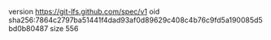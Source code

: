 version https://git-lfs.github.com/spec/v1
oid sha256:7864c2797ba51441f4dad93af0d89629c408c4b76c9fd5a190085d5bd0b80487
size 556
